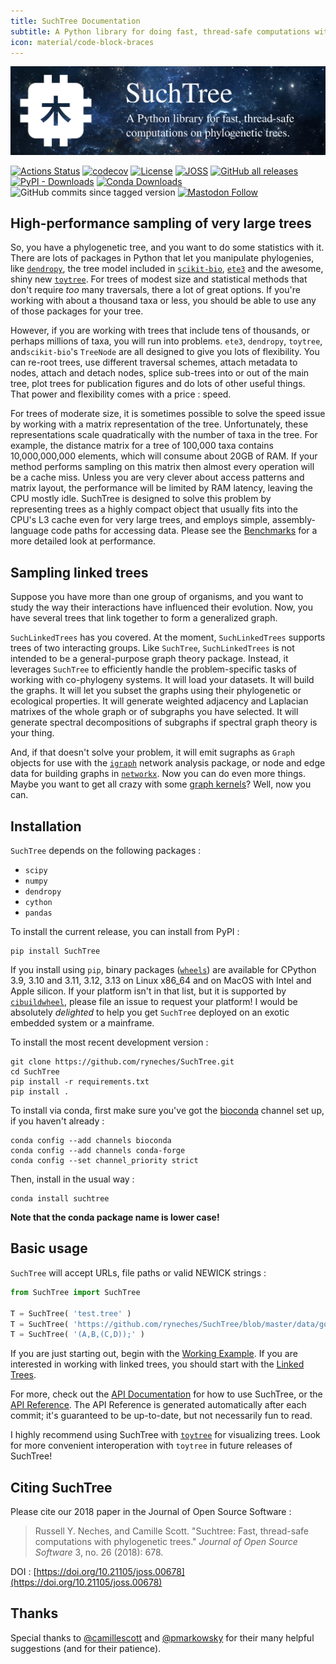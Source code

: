 ```yaml
---
title: SuchTree Documentation
subtitle: A Python library for doing fast, thread-safe computations with phylogenetic trees.
icon: material/code-block-braces
---
```


![banner](assets/banner.png)

[![Actions Status](https://github.com/ryneches/SuchTree/workflows/Build%20wheels/badge.svg)](https://github.com/ryneches/SuchTree/actions) [![codecov](https://codecov.io/gh/ryneches/SuchTree/branch/master/graph/badge.svg)](https://codecov.io/gh/ryneches/SuchTree) [![License](https://img.shields.io/badge/license-BSD--3-blue.svg)](https://raw.githubusercontent.com/ryneches/SuchTree/master/LICENSE) [![JOSS](http://joss.theoj.org/papers/23bac1ae69cfaf201203dd52d7dd5610/status.svg)](http://joss.theoj.org/papers/23bac1ae69cfaf201203dd52d7dd5610) [![GitHub all releases](https://img.shields.io/github/downloads/ryneches/SuchTree/total?label=downloads&logo=github)](https://github.com/ryneches/SuchTree/graphs/traffic) [![PyPI - Downloads](https://img.shields.io/pypi/dd/SuchTree?logo=PyPI)](https://pypistats.org/packages/suchtree) [![Conda Downloads](https://img.shields.io/conda/d/bioconda/suchtree)](https://anaconda.org/bioconda/suchtree) ![GitHub commits since tagged version](https://img.shields.io/github/commits-since/ryneches/SuchTree/latest)
 [![Mastodon Follow](https://img.shields.io/mastodon/follow/109294614904147843?domain=ecoevo.social&style=flat&logo=mastodon)](https://ecoevo.social/@ryneches)


## High-performance sampling of very large trees

So, you have a phylogenetic tree, and you want to do some statistics with it.
There are lots of packages in Python that let you manipulate phylogenies, like
[`dendropy`](http://www.dendropy.org/), the tree model included in
[`scikit-bio`](http://scikit-bio.org/docs/latest/tree.html),
[`ete3`](http://etetoolkit.org/) and the awesome, shiny new
[`toytree`](https://github.com/eaton-lab/toytree). For trees of modest size and
statistical methods that don't require *too* many traversals, there a lot of
great options. If you're working with about a thousand taxa or less, you should
be able to use any of those packages for your tree.

However, if you are working with trees that include tens of thousands, or
perhaps millions of taxa, you will run into problems. `ete3`, `dendropy`,
`toytree`, and`scikit-bio`'s `TreeNode` are all designed to give you
lots of flexibility. You can re-root trees, use different traversal
schemes, attach metadata to nodes, attach and detach nodes, splice
sub-trees into or out of the main tree, plot trees for publication
figures and do lots of other useful things. That power and flexibility
comes with a price : speed.

For trees of moderate size, it is sometimes possible to solve the speed issue
by working with a matrix representation of the tree. Unfortunately, these
representations scale quadratically with the number of taxa in the tree.  For
example, the distance matrix for a tree of 100,000 taxa contains 10,000,000,000
elements, which will consume about 20GB of RAM. If your method performs
sampling on this matrix then almost every operation will be a cache miss.
Unless you are very clever about access patterns and matrix layout, the
performance will be limited by RAM latency, leaving the CPU mostly idle. SuchTree
is designed to solve this problem by representing trees as a highly compact
object that usually fits into the CPU's L3 cache even for very large trees,
and employs simple, assembly-language code paths for accessing data. Please
see the [Benchmarks](benchmarks.md) for a more detailed look at performance.

## Sampling linked trees

Suppose you have more than one group of organisms, and you want to study
the way their interactions have influenced their evolution. Now, you have
several trees that link together to form a generalized graph.

`SuchLinkedTrees` has you covered. At the moment, `SuchLinkedTrees` supports
trees of two interacting groups. Like `SuchTree`, `SuchLinkedTrees` is not
intended to be a general-purpose graph theory package. Instead, it leverages
`SuchTree` to efficiently handle the problem-specific tasks of working with
co-phylogeny systems. It will load your datasets. It will build the graphs. It
will let you subset the graphs using their phylogenetic or ecological
properties. It will generate weighted adjacency and Laplacian matrixes of the
whole graph or of subgraphs you have selected. It will generate spectral
decompositions of subgraphs if spectral graph theory is your thing.

And, if that doesn't solve your problem, it will emit sugraphs as `Graph`
objects for use with the [`igraph`](http://igraph.org/) network analysis
package, or node and edge data for building graphs in 
[`networkx`](https://networkx.github.io/). Now you can do even more things. 
Maybe you want to get all crazy with some 
[graph kernels](https://github.com/BorgwardtLab/GraphKernels)?
Well, now you can.

## Installation

`SuchTree` depends on the following packages :

* `scipy`
* `numpy`
* `dendropy`
* `cython`
* `pandas`

To install the current release, you can install from PyPI :

```
pip install SuchTree
```

If you install using `pip`, binary packages
([`wheels`](https://realpython.com/python-wheels/)) are available for CPython
3.9, 3.10 and 3.11, 3.12, 3.13 on Linux x86_64 and on MacOS with Intel and
Apple silicon. If your platform isn't in that list, but it is supported by
[`cibuildwheel`](https://github.com/pypa/cibuildwheel), please file an issue to
request your platform! I would be absolutely _delighted_ to help you get
`SuchTree` deployed on an exotic embedded system or a mainframe.

To install the most recent development version :

```
git clone https://github.com/ryneches/SuchTree.git
cd SuchTree
pip install -r requirements.txt
pip install .
```

To install via conda, first make sure you've got the
[bioconda](https://bioconda.github.io/) channel set up, if you haven't already :

```
conda config --add channels bioconda
conda config --add channels conda-forge
conda config --set channel_priority strict
```

Then, install in the usual way :

```
conda install suchtree
```

**Note that the conda package name is lower case!**


## Basic usage

`SuchTree` will accept URLs, file paths or valid NEWICK strings :

```python
from SuchTree import SuchTree

T = SuchTree( 'test.tree' )
T = SuchTree( 'https://github.com/ryneches/SuchTree/blob/master/data/gopher-louse/gopher.tree' )
T = SuchTree( '(A,B,(C,D));' )
```

If you are just starting out, begin with the [Working
Example](examples/SuchTree_examples.md). If you are interested in working with
linked trees, you should start with the [Linked
Trees](examples/SuchLinkedTree_examples.md).

For more, check out the [API Documentation](api_docs.md) for how to use
SuchTree, or the [API Reference](api.md). The API Reference is generated
automatically after each commit; it's guaranteed to be up-to-date, but not
necessarily fun to read. 

I highly recommend using SuchTree with [`toytree`](https://eaton-lab.org/toytree/)
for visualizing trees. Look for more convenient interoperation with `toytree` in
future releases of SuchTree!

## Citing SuchTree

Please cite our 2018 paper in the Journal of Open Source Software :

> Russell Y. Neches, and Camille Scott. "Suchtree: Fast, thread-safe computations with phylogenetic trees." *Journal of Open Source Software* 3, no. 26 (2018): 678.

DOI : [https://doi.org/10.21105/joss.00678](https://doi.org/10.21105/joss.00678)

## Thanks

Special thanks to [@camillescott](https://github.com/camillescott) and 
[@pmarkowsky](https://github.com/pmarkowsky) for their many helpful
suggestions (and for their patience).

